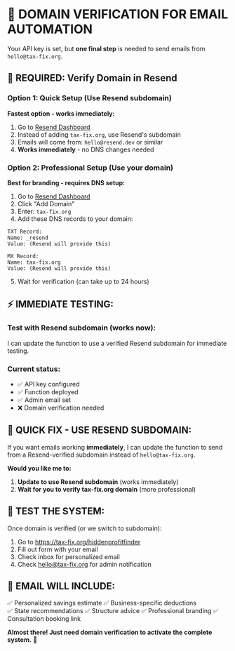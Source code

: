# 🔐 DOMAIN VERIFICATION FOR EMAIL AUTOMATION

Your API key is set, but **one final step** is needed to send emails from `hello@tax-fix.org`.

## 🚨 **REQUIRED: Verify Domain in Resend**

### **Option 1: Quick Setup (Use Resend subdomain)**
**Fastest option - works immediately:**

1. Go to [Resend Dashboard](https://resend.com/domains)
2. Instead of adding `tax-fix.org`, use Resend's subdomain
3. Emails will come from: `hello@resend.dev` or similar
4. **Works immediately** - no DNS changes needed

### **Option 2: Professional Setup (Use your domain)**
**Best for branding - requires DNS setup:**

1. Go to [Resend Dashboard](https://resend.com/domains)
2. Click "Add Domain"
3. Enter: `tax-fix.org`
4. Add these DNS records to your domain:

```
TXT Record:
Name: _resend
Value: (Resend will provide this)

MX Record: 
Name: tax-fix.org
Value: (Resend will provide this)
```

5. Wait for verification (can take up to 24 hours)

## ⚡ **IMMEDIATE TESTING:**

### **Test with Resend subdomain (works now):**
I can update the function to use a verified Resend subdomain for immediate testing.

### **Current status:**
- ✅ API key configured
- ✅ Function deployed  
- ✅ Admin email set
- ❌ Domain verification needed

## 🔧 **QUICK FIX - USE RESEND SUBDOMAIN:**

If you want emails working **immediately**, I can update the function to send from a Resend-verified subdomain instead of `hello@tax-fix.org`.

**Would you like me to:**
1. **Update to use Resend subdomain** (works immediately)
2. **Wait for you to verify tax-fix.org domain** (more professional)

## 🧪 **TEST THE SYSTEM:**

Once domain is verified (or we switch to subdomain):
1. Go to https://tax-fix.org/hiddenprofitfinder
2. Fill out form with your email
3. Check inbox for personalized email
4. Check hello@tax-fix.org for admin notification

## 📧 **EMAIL WILL INCLUDE:**

✅ Personalized savings estimate
✅ Business-specific deductions  
✅ State recommendations
✅ Structure advice
✅ Professional branding
✅ Consultation booking link

**Almost there! Just need domain verification to activate the complete system.** 🚀